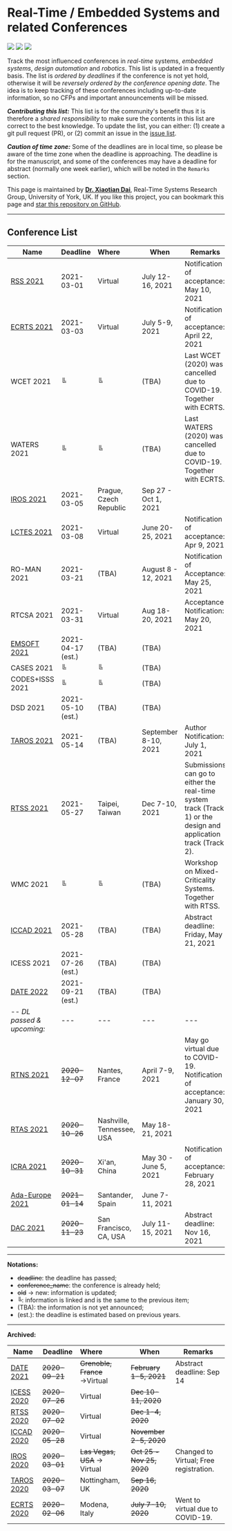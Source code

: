 # Real-Time / Embedded Systems and related Conferences

![](https://badgen.net/github/stars/automaticdai/realtime-embedded-conferences)  ![](https://badgen.net/github/issues/automaticdai/realtime-embedded-conferences)  ![](https://badgen.net/github/contributors/automaticdai/realtime-embedded-conferences)

Track the most influenced conferences in _real-time_ systems, _embedded systems_, _design automation_ and _robotics_. This list is updated in a frequently basis. The list is _ordered by deadlines_ if the conference is not yet hold, otherwise it will be _reversely ordered by the conference opening date_. The idea is to keep tracking of these conferences including up-to-date information, so no CFPs and important announcements will be missed.

***Contributing this list:*** This list is for the community's benefit thus it is therefore a _shared responsibility_ to make sure the contents in this list are correct to the best knowledge. To update the list, you can either: (1) create a git pull request (PR), or (2) commit an issue in the [issue list](https://github.com/automaticdai/realtime-embedded-conferences/issues).

***Caution of time zone:*** Some of the deadlines are in local time, so please be aware of the time zone when the deadline is approaching. The deadline is for the manuscript, and some of the conferences may have a deadline for abstract (normally one week earlier), which will be noted in the `Remarks` section.

This page is maintained by **[Dr. Xiaotian Dai](http://www.xiaotiandai.com)**, Real-Time Systems Research Group, University of York, UK. If you like this project, you can bookmark this page and [star this repository on GitHub](https://github.com/automaticdai/realtime-embedded-conferences).

---

## Conference List

| Name                                                     | Deadline          | Where                     | When                  | Remarks                                                      |
| -------------------------------------------------------- | ----------------- | :------------------------ | --------------------- | ------------------------------------------------------------ |
| [RSS 2021](https://roboticsconference.org/)              | 2021-03-01        | Virtual                   | July 12-16, 2021      | Notification of acceptance: May 10, 2021                     |
| [ECRTS 2021](https://www.ecrts.org/)                     | 2021-03-03        | Virtual                   | July 5-9, 2021        | Notification of acceptance: April 22, 2021                   |
| WCET 2021                                                | ╚                 | ╚                         | (TBA)                 | Last WCET (2020) was cancelled due to COVID-19. Together with ECRTS. |
| WATERS 2021                                              | ╚                 | ╚                         | (TBA)                 | Last WATERS (2020) was cancelled due to COVID-19. Together with ECRTS. |
| [IROS 2021](http://www.iros2021.org/)                    | 2021-03-05        | Prague, Czech Republic    | Sep 27 - Oct 1, 2021  |                                                              |
| [LCTES 2021](https://pldi21.sigplan.org/home/LCTES-2021) | 2021-03-08        | Virtual                   | June 20-25, 2021      | Notification of acceptance: Apr 9, 2021                      |
| RO-MAN 2021                                              | 2021-03-21        | (TBA)                     | August 8 - 12, 2021   | Notification of Acceptance: May 25, 2021                     |
| RTCSA 2021                                               | 2021-03-31        | Virtual                   | Aug 18-20, 2021       | Acceptance Notification: May 20, 2021                        |
| [EMSOFT 2021](https://esweek.org/emsoft/)                | 2021-04-17 (est.) | (TBA)                     | (TBA)                 |                                                              |
| CASES 2021                                               | ╚                 | ╚                         | (TBA)                 |                                                              |
| CODES+ISSS 2021                                          | ╚                 | ╚                         | (TBA)                 |                                                              |
| DSD 2021                                                 | 2021-05-10 (est.) | (TBA)                     | (TBA)                 |                                                              |
| [TAROS 2021](https://lcas.lincoln.ac.uk/wp/taros-2021/)  | 2021-05-14        | (TBA)                     | September 8-10, 2021  | Author Notification: July 1, 2021                            |
| [RTSS 2021](http://2021.rtss.org/)                       | 2021-05-27        | Taipei, Taiwan            | Dec 7-10, 2021        | Submissions can go to either the real-time system track (Track 1) or the design and application track (Track 2). |
| WMC 2021                                                 | ╚                 | ╚                         | (TBA)                 | Workshop on Mixed-Criticality Systems. Together with RTSS.   |
| [ICCAD 2021](https://iccad.com/)                         | 2021-05-28        | (TBA)                     | (TBA)                 | Abstract deadline: Friday, May 21, 2021                      |
| ICESS 2021                                               | 2021-07-26 (est.) | (TBA)                     | (TBA)                 |                                                              |
| [DATE 2022](https://www.date-conference.com/)            | 2021-09-21 (est.) | (TBA)                     | (TBA)                 |                                                              |
| -- *DL passed & upcoming:*                               | ---               | ---                       | ---                   | ---                                                          |
| [RTNS 2021](https://rtns2021.univ-nantes.fr/)            | ~~2020-12-07~~    | Nantes, France            | April 7-9, 2021       | May go virtual due to COVID-19.<br />Notification of acceptance: January 30, 2021 |
| [RTAS 2021](http://2021.rtas.org/)                       | ~~2020-10-26~~    | Nashville, Tennessee, USA | May 18-21, 2021       |                                                              |
| [ICRA 2021](http://www.icra2021.org/)                    | ~~2020-10-31~~    | Xi'an, China              | May 30 - June 5, 2021 | Notification of acceptance: February 28, 2021                |
| [Ada-Europe 2021](https://www.istr.unican.es/ae2021/)    | ~~2021-01-14~~    | Santander, Spain          | June 7-11, 2021       |                                                              |
| [DAC 2021](https://dac.com/call-for-contributions)       | ~~2020-11-23~~    | San Francisco, CA, USA    | July 11-15, 2021      | Abstract deadline: Nov 16, 2021                              |


---

**Notations:**

-   ~~deadline~~: the deadline has passed;
-   ~~conference_name~~: the conference is already held; 
-   ~~old~~ → new: information is updated;
-   ╚: information is linked and is the same to the previous item;
-   (TBA): the information is not yet announced;
-   (est.): the deadline is estimated based on previous years.

---

**Archived:**

| Name                                                         | Deadline       | Where                         | When                      | Remarks                                |
| ------------------------------------------------------------ | -------------- | :---------------------------- | ------------------------- | -------------------------------------- |
| [DATE 2021](https://www.date-conference.com/)                | ~~2020-09-21~~ | ~~Grenoble, France~~ →Virtual | ~~February 1-5, 2021~~    | Abstract deadline: Sep 14              |
| [ICESS 2020](http://icess.net/)                              | ~~2020-07-26~~ | Virtual                       | ~~Dec 10-11, 2020~~       |                                        |
| [RTSS 2020](http://2020.rtss.org/)                           | ~~2020-07-02~~ | Virtual                       | ~~Dec 1-4, 2020~~         |                                        |
| [ICCAD 2020](https://iccad.com/)                             | ~~2020-05-28~~ | Virtual                       | ~~November 2-5, 2020~~    |                                        |
| [IROS 2020](https://www.iros2020.org/index.html)             | ~~2020-03-01~~ | ~~Las Vegas, USA~~ → Virtual  | ~~Oct 25 - Nov 25, 2020~~ | Changed to Virtual; Free registration. |
| [TAROS 2020](https://www.nottingham.ac.uk/conference/fac-eng/taros/index.aspx) | ~~2020-03-07~~ | Nottingham, UK                | ~~Sep 16, 2020~~          |                                        |
| [ECRTS 2020](https://www.ecrts.org/)                         | ~~2020-02-06~~ | Modena, Italy                 | ~~July 7-10, 2020~~       | Went to virtual due to COVID-19.       |

